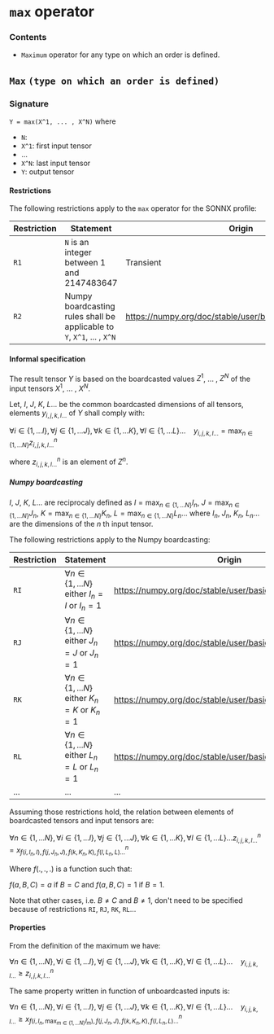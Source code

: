 # `max` operator
### Contents
- `Maximum` operator for any type on which an order is defined.
## `Max`  `(type on which an order is defined)`

### Signature
`Y = max(X^1, ... , X^N)`
where

- `N`: 
- `X^1`: first input tensor
- ...
- `X^N`: last input tensor
- `Y`: output tensor

#### Restrictions
The following restrictions apply to the `max` operator for the SONNX profile:

| Restriction    | Statement | Origin |
| -------- | ------- | ------- |
| `R1` | `N` is an integer between 1 and 2147483647 | Transient |
| `R2` | Numpy boardcasting rules shall be applicable to `Y`, `X^1`, ... , `X^N` | https://numpy.org/doc/stable/user/basics.broadcasting.html |

 #### Informal specification

The result tensor $Y$ is based on the boardcasted values $Z^1$, ... , $Z^N$ of the input tensors $X^1$, ... , $X^N$.

Let, $I$, $J$, $K$, $L$... be the common boardcasted dimensions of all tensors, elements $y_{i,j,k,l...}$ of $Y$ shall comply with:

$\forall i \in \{ 1,...I \}, \forall j \in \{ 1,...J \}, \forall k \in \{ 1,...K \}, \forall l \in \{ 1,...L \}... ~~~~ y_{i,j,k,l...} = \max_{n \in \{ 1,...N \} } z^n_{i,j,k,l...}$

where $z^n_{i,j,k,l...}$ is an element of $Z^n$.

##### Numpy boardcasting
$I$, $J$, $K$, $L$... are reciprocaly defined as $I = \max_{n \in \{ 1,...N \} } I_n$, $J = \max_{n \in \{ 1,...N \} } J_n$, $K = \max_{n \in \{ 1,...N \} } K_n$, $L = \max_{n \in \{ 1,...N \} } L_n$... where $I_n$, $J_n$, $K_n$, $L_n$... are the dimensions of the $n$ th input tensor.

The following restrictions apply to the Numpy boardcasting:

| Restriction    | Statement | Origin |
| -------- | ------- | ------- |
| `RI` | $\forall n \in \{ 1,...N \}$ either $I_n = I$  or $I_n = 1$| https://numpy.org/doc/stable/user/basics.broadcasting.html |
| `RJ` | $\forall n \in \{ 1,...N \}$ either $J_n = J$  or $J_n = 1$| https://numpy.org/doc/stable/user/basics.broadcasting.html |
| `RK` | $\forall n \in \{ 1,...N \}$ either $K_n = K$  or $K_n = 1$| https://numpy.org/doc/stable/user/basics.broadcasting.html |
| `RL` | $\forall n \in \{ 1,...N \}$ either $L_n = L$  or $L_n = 1$| https://numpy.org/doc/stable/user/basics.broadcasting.html |
| ...  | ... | ... |

Assuming those restrictions hold, the relation between elements of boardcasted tensors and input tensors are:

$\forall n \in \{ 1,...N \}, \forall i \in \{ 1,...I \}, \forall j \in \{ 1,...J \}, \forall k \in \{ 1,...K \}, \forall l \in \{ 1,...L \}... z^n_{i,j,k,l...} = x^n_{f(i,I_n,I),f(j,J_n,J),f(k,K_n,K),f(l,L_n,L)...}$

Where $f(.,.,.)$ is a function such that:

$f(a,B,C) = a$ if $B=C$ and $f(a,B,C) = 1$ if $B=1$.

Note that other cases, i.e. $B \neq C$ and $B \neq 1$, don't need to be specified because of restrictions `RI`, `RJ`, `RK`, `RL`... 

#### Properties
From the definition of the maximum we have:

$\forall n \in \{ 1,...N \}, \forall i \in \{ 1,...I \}, \forall j \in \{ 1,...J \}, \forall k \in \{ 1,...K \}, \forall l \in \{ 1,...L \}... ~~~~ y_{i,j,k,l...} \geq z^n_{i,j,k,l...}$

The same property written in function of unboardcasted inputs is:

$\forall n \in \{ 1,...N \}, \forall i \in \{ 1,...I \}, \forall j \in \{ 1,...J \}, \forall k \in \{ 1,...K \}, \forall l \in \{ 1,...L \}... ~~~~ y_{i,j,k,l...} \geq x^n_{f(i,I_n,\max_{m \in \{ 1,...N \} } I_m),f(j,J_n,J),f(k,K_n,K),f(l,L_n,L)...}$

